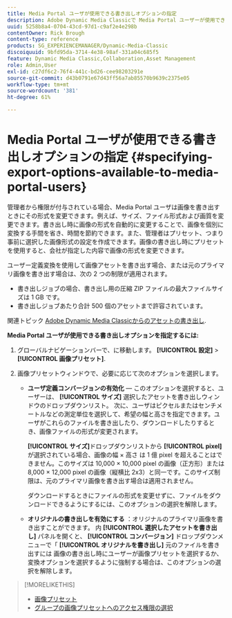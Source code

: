 ```yaml
---
title: Media Portal ユーザが使用できる書き出しオプションの指定
description: Adobe Dynamic Media Classicで Media Portal ユーザーが使用できる書き出しオプションを指定する方法について説明します。
uuid: 5258b8a4-0704-43cd-97d1-c9af2e4e298b
contentOwner: Rick Brough
content-type: reference
products: SG_EXPERIENCEMANAGER/Dynamic-Media-Classic
discoiquuid: 9bfd95da-3714-4e38-98af-331a04c685f5
feature: Dynamic Media Classic,Collaboration,Asset Management
role: Admin,User
exl-id: c27df6c2-76f4-441c-bd26-cee98203291e
source-git-commit: d43b0791e67d43ff56a7ab85570b9639c2375e05
workflow-type: tm+mt
source-wordcount: '381'
ht-degree: 61%

---
```


# Media Portal ユーザが使用できる書き出しオプションの指定 {#specifying-export-options-available-to-media-portal-users}

管理者から権限が付与されている場合、Media Portal ユーザは画像を書き出すときにその形式を変更できます。例えば、サイズ、ファイル形式および画質を変更できます。書き出し時に画像の形式を自動的に変更することで、画像を個別に変換する手間を省き、時間を節約できます。また、管理者はプリセット、つまり事前に選択した画像形式の設定を作成できます。画像の書き出し時にプリセットを使用すると、会社が指定した内容で画像の形式を変更できます。

ユーザー定義変換を使用して画像アセットを書き出す場合、または元のプライマリ画像を書き出す場合は、次の 2 つの制限が適用されます。

* 書き出しジョブの場合、書き出し用の圧縮 ZIP ファイルの最大ファイルサイズは 1 GB です。
* 書き出しジョブあたり合計 500 個のアセットまで許容されています。

関連トピック [Adobe Dynamic Media Classicからのアセットの書き出し](exporting-assets-from-dmc.md#exporting-assets-from_dmc).

**Media Portal ユーザが使用できる書き出しオプションを指定するには:**

1. グローバルナビゲーションバーで、に移動します。 **[!UICONTROL 設定]** > **[!UICONTROL 画像プリセット]**.
1. 画像プリセットウィンドウで、必要に応じて次のオプションを選択します。

   * **ユーザ定義コンバージョンの有効化**  — このオプションを選択すると、ユーザーは、 **[!UICONTROL サイズ]** 選択したアセットを書き出しウィンドウのドロップダウンリスト。 次に、ユーザはピクセルまたはセンチメートルなどの測定単位を選択して、希望の幅と高さを指定できます。ユーザがこれらのファイルを書き出したり、ダウンロードしたりするとき、画像ファイルの形式が変更されます。

      **[!UICONTROL サイズ]**&#x200B;ドロップダウンリストから **[!UICONTROL pixel]** が選択されている場合、画像の幅 × 高さ は 1 億 pixel を超えることはできません。このサイズは 10,000 × 10,000 pixel の画像（正方形）または 8,000 × 12,000 pixel の画像（縦横比 2x3）と同一です。このサイズ制限は、元のプライマリ画像を書き出す場合は適用されません。

      ダウンロードするときにファイルの形式を変更せずに、ファイルをダウンロードできるようにするには、このオプションの選択を解除します。

   * **オリジナルの書き出しを有効にする** ：オリジナルのプライマリ画像を書き出すことができます。 内 **[!UICONTROL 選択したアセットを書き出し]** パネルを開くと、 **[!UICONTROL コンバージョン]** ドロップダウンメニューで「 **[!UICONTROL オリジナルを書き出し]** 元のファイルを書き出すには 画像の書き出し時にユーザーが画像プリセットを選択するか、変換オプションを選択するように強制する場合は、このオプションの選択を解除します。

>[!MORELIKETHIS]
>
>* [画像プリセット](application-setup.md#image_presets)
>* [グループの画像プリセットへのアクセス権限の選択](creating-media-portal-groups.md#choosing_image_preset_access_permissions_for_a_group)

